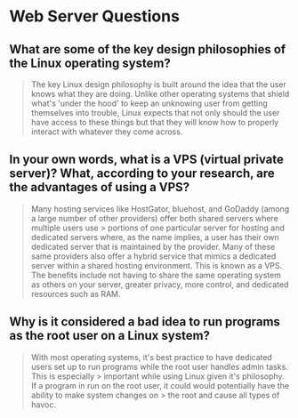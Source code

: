 # Web Server Questions

## What are some of the key design philosophies of the Linux operating system?

>The key Linux design philosophy is built around the idea that the user knows what they are doing. Unlike other operating systems that shield what's 'under the hood' to keep an unknowing user from getting themselves into trouble, Linux expects that not only should the user have access to these things but that they will know how to properly interact with whatever they come across.

## In your own words, what is a VPS (virtual private server)? What, according to your research, are the advantages of using a VPS?

> Many hosting services like HostGator, bluehost, and GoDaddy (among a large number of other providers) offer both shared servers where multiple users use > portions of one particular server for hosting and dedicated servers where, as the name implies, a user has their own dedicated server that is maintained by the provider. Many of these same providers also offer a hybrid service that mimics a dedicated server within a shared hosting environment. This is known as a VPS. The benefits include not having to share the same operating system as others on your server, greater privacy, more control, and dedicated resources such as RAM.

## Why is it considered a bad idea to run programs as the root user on a Linux system?

> With most operating systems, it's best practice to have dedicated users set up to run programs while the root user handles admin tasks. This is especially > important while using Linux given it's philosophy. If a program in run on the root user, it could would potentially have the ability to make system changes on > the root and cause all types of havoc.
